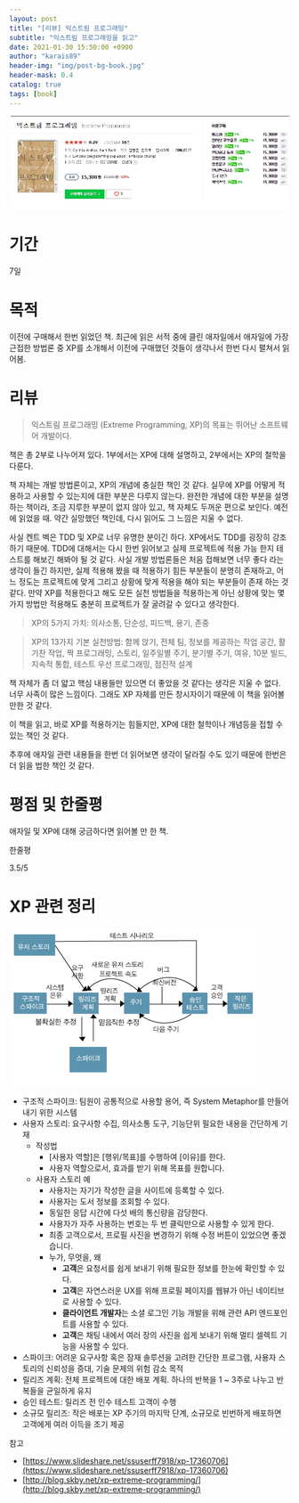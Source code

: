 ```yaml
---
layout: post
title: "[리뷰] 익스트림 프로그래밍"
subtitle: "익스트림 프로그래밍을 읽고"
date: 2021-01-30 15:50:00 +0900
author: "karais89"
header-img: "img/post-bg-book.jpg"
header-mask: 0.4
catalog: true
tags: [book]
---
```


![book image](/img/in-post/book/31.jpg)

# 기간

7일

# 목적

이전에 구매해서 한번 읽었던 책. 최근에 읽은 서적 중에 클린 애자일에서 애자일에 가장 근접한 방법론 중 XP를 소개해서 이전에 구매했던 것들이 생각나서 한번 다시 펼쳐서 읽어봄.

# 리뷰

> 익스트림 프로그래밍 (Extreme Programming, XP)의 목표는 뛰어난 소프트웨어 개발이다.

책은 총 2부로 나누어져 있다. 1부에서는 XP에 대해 설명하고, 2부에서는 XP의 철학을 다룬다.

책 자체는 개발 방법론이고, XP의 개념에 충실한 책인 것 같다. 실무에 XP를 어떻게 적용하고 사용할 수 있는지에 대한 부분은 다루지 않는다. 완전한 개념에 대한 부분을 설명하는 책이라, 조금 지루한 부분이 없지 않아 있고, 책 자체도 두꺼운 편으로 보인다. 예전에 읽었을 때. 약간 실망했던 책인데, 다시 읽어도 그 느낌은 지울 수 없다. 

사실 켄트 벡은 TDD 및 XP로 너무 유명한 분이긴 하다. XP에서도 TDD를 굉장히 강조하기 때문에. TDD에 대해서는 다시 한번 읽어보고 실제 프로젝트에 적용 가능 한지 테스트를 해보긴 해봐야 될 것 같다. 사실 개발 방법론들은 처음 접해보면 너무 좋다 라는 생각이 들긴 하지만, 실제 적용해 봤을 때 적용하기 힘든 부분들이 분명히 존재하고, 어느 정도는 프로젝트에 맞게 그리고 상황에 맞게 적용을 해야 되는 부분들이 존재 하는 것 같다. 만약 XP를 적용한다고 해도 모든 실천 방법들을 적용하는게 아닌 상황에 맞는 몇가지 방법만 적용해도 충분히 프로젝트가 잘 굴려갈 수 있다고 생각한다.

> XP의 5가지 가치: 의사소통, 단순성, 피드백, 용기, 존중

> XP의 13가지 기본 실천방법: 함께 앉기, 전체 팀, 정보를 제공하는 작업 공간, 활기찬 작업, 짝 프로그래밍, 스토리, 일주일별 주기, 분기별 주기, 여유, 10분 빌드, 지속적 통합, 테스트 우선 프로그래밍, 점진적 설계

책 자체가 좀 더 얇고 핵심 내용들만 있으면 더 좋았을 것 같다는 생각은 지울 수 없다. 너무 사족이 많은 느낌이다. 그래도 XP 자체를 만든 창시자이기 때문에 이 책을 읽어볼만한 것 같다.

이 책을 읽고, 바로 XP를 적용하기는 힘들지만, XP에 대한 철학이나 개념등을 접할 수 있는 책인 것 같다. 

추후에 애자일 관련 내용들을 한번 더 읽어보면 생각이 달라질 수도 있기 때문에 한번은 더 읽을 법한 책인 것 같다.

# 평점 및 한줄평

애자일 및 XP에 대해 궁금하다면 읽어볼 만 한 책.

한줄평

3.5/5

# XP 관련 정리

![XP Process](/img/in-post/book/31-1.png)

- 구조적 스파이크: 팀원이 공통적으로 사용할 용어, 즉 System Metaphor를 만들어내기 위한 시스템
- 사용자 스토리:  요구사항 수집, 의사소통 도구, 기능단위 필요한 내용을 간단하게 기재
    - 작성법
        - [사용자 역할]은 [행위/목표]를 수행하여 [이유]를 한다.
        - 사용자 역할으로서, 효과를 받기 위해 목표를 원합니다.
    - 사용자 스토리 예
        - 사용자는 자기가 작성한 글을 사이트에 등록할 수 있다.
        - 사용자는 도서 정보를 조회할 수 있다.
        - 동일한 응답 시간에 다섯 배의 통신량을 감당한다.
        - 사용자가 자주 사용하는 번호는 두 번 클릭만으로 사용할 수 있게 한다.
        - 최종 고객으로서, 프로필 사진을 변경하기 위해 수정 버튼이 있었으면 좋겠습니다.
        - 누가, 무엇을, 왜
            - **고객**은 요청서를 쉽게 보내기 위해 필요한 정보를 한눈에 확인할 수 있다.
            - **고객**은 자연스러운 UX를 위해 프로필 페이지를 웹뷰가 아닌 네이티브로 사용할 수 있다.
            - **클라이언트 개발자**는 소셜 로그인 기능 개발을 위해 관련 API 엔드포인트를 사용할 수 있다.
            - **고객**은 채팅 내에서 여러 장의 사진을 쉽게 보내기 위해 멀티 셀렉트 기능을 사용할 수 있다.
- 스파이크: 어려운 요구사항 혹은 잠재 솔루션을 고려한 간단한 프로그램, 사용자 스토리의 신뢰성을 증대, 기술 문제의 위험 감소 목적
- 릴리즈 계획: 전체 프로젝트에 대한 배포 계획. 하나의 반복을 1 ~ 3주로 나누고 반복들을 균일하게 유지
- 승인 테스트: 릴리즈 전 인수 테스트 고객이 수행
- 소규모 릴리즈: 작은 배포는 XP 주기의 마지막 단계, 소규모로 빈번하게 배포하면 고객에게 여러 이득을 조기 제공

참고

- [https://www.slideshare.net/ssuserff7918/xp-17360706](https://www.slideshare.net/ssuserff7918/xp-17360706)
- [http://blog.skby.net/xp-extreme-programming/](http://blog.skby.net/xp-extreme-programming/)